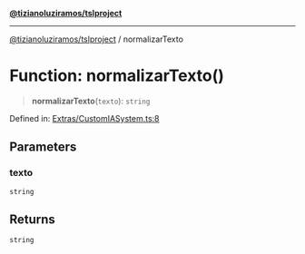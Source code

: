 [**@tizianoluziramos/tslproject**](../README.md)

***

[@tizianoluziramos/tslproject](../globals.md) / normalizarTexto

# Function: normalizarTexto()

> **normalizarTexto**(`texto`): `string`

Defined in: [Extras/CustomIASystem.ts:8](https://github.com/tizianoluziramos/TypeScript-Lenguage-Proyect/blob/1a68252d6a31602ecc3346fe4bed87bd01ab43ff/src/Extras/CustomIASystem.ts#L8)

## Parameters

### texto

`string`

## Returns

`string`
